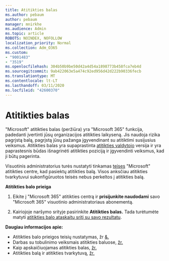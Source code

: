 ```yaml
---
title: Atitikties balas
ms.author: pebaum
author: pebaum
manager: mnirkhe
ms.audience: Admin
ms.topic: article
ROBOTS: NOINDEX, NOFOLLOW
localization_priority: Normal
ms.collection: Adm_O365
ms.custom:
- "9001483"
- "3519"
ms.openlocfilehash: 304b50b9be50d42a4d54a1898773b458fca7eb4d
ms.sourcegitcommit: 9ab422063e5a474c92ed956d42d222b90336fecb
ms.translationtype: MT
ms.contentlocale: lt-LT
ms.lasthandoff: 03/11/2020
ms.locfileid: "42600370"
---
```

# <a name="compliance-score"></a>Atitikties balas

"Microsoft" atitikties balas (peržiūra) yra "Microsoft 365" funkcija, padedanti įvertinti jūsų organizacijos atitikties laikyseną. Jis naudoja rizika pagrįstą balą, pagrįstą jūsų pažanga įgyvendinant su atitiktimi susijusius veiksmus.   Atitikties balas yra supaprastinta [atitikties valdytojo](https://docs.microsoft.com/microsoft-365/compliance/compliance-manager-overview) versija ir yra paprastesnis būdas išnagrinėti atitikties poziciją ir įgyvendinti veiksmus, kad ji būtų pagerinta. 

Visuotinis administratorius turės nustatyti tinkamas [teises](https://docs.microsoft.com/microsoft-365/security/office-365-security/permissions-in-the-security-and-compliance-center) "Microsoft" atitikties centre, kad pasiektų atitikties balą.  Visos anksčiau atitikties tvarkytuvui sukonfigūruotos teisės nebus perkeltos į atitikties balą.

**Atitikties balo prieiga**

1. Eikite į "Microsoft 365" atitikties centrą ir **prisijunkite naudodami** savo "Microsoft 365" visuotinio administratoriaus abonementą.

2. Kairiojoje naršymo srityje pasirinkite **Atitikties balas.** Tada turėtumėte matyti [atitikties balo ataskaitų sritį su savo rezultatu](https://docs.microsoft.com/microsoft-365/compliance/compliance-score-setup#understand-the-compliance-score-dashboard).
 

**Daugiau informacijos apie:**

- Atitikties balo prieigos teisių nustatymas, žr [&.](https://docs.microsoft.com/microsoft-365/security/office-365-security/grant-access-to-the-security-and-compliance-center)
- Darbas su tobulinimo veiksmais atitikties baluose, [žr.](https://docs.microsoft.com/microsoft-365/compliance/working-with-compliance-score)
- Kaip apskaičiuojamas atitikties balas, [žr.](https://docs.microsoft.com/microsoft-365/compliance/compliance-score-methodology)
- Atitikties balą ir atitikties tvarkytuvą, [žr.](https://docs.microsoft.com/microsoft-365/compliance/compliance-score#relationship-to-compliance-manager)

